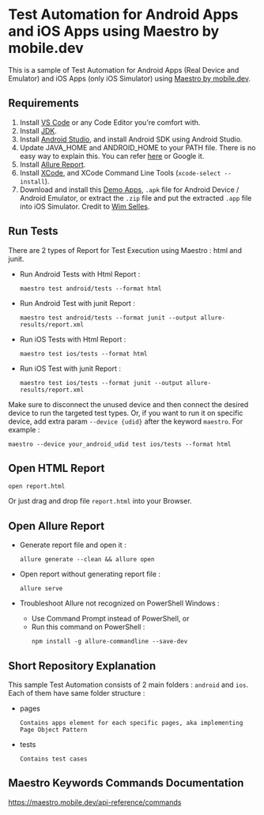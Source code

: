 # Test Automation for Android Apps and iOS Apps using Maestro by mobile.dev

This is a sample of Test Automation for Android Apps (Real Device and Emulator) and iOS Apps (only iOS Simulator) using [Maestro by mobile.dev](https://maestro.mobile.dev/).

## Requirements

1. Install [VS Code](https://code.visualstudio.com/) or any Code Editor you're comfort with.
5. Install [JDK](https://www.oracle.com/java/technologies/downloads/).
6. Install [Android Studio](https://developer.android.com/studio/install), and install Android SDK using Android Studio.
7. Update JAVA_HOME and ANDROID_HOME to your PATH file. There is no easy way to explain this. You can refer [here](https://medium.com/@zorozeri/setting-up-java-home-5abae0118bfe) or Google it.
4. Install [Allure Report](https://allurereport.org/docs/install/).
7. Install [XCode](https://apps.apple.com/us/app/xcode/id497799835?mt=12), and XCode Command Line Tools (`xcode-select --install`).
11. Download and install this [Demo Apps](https://github.com/saucelabs/my-demo-app-rn/releases), `.apk` file for Android Device / Android Emulator, or extract the `.zip` file and put the extracted `.app` file into iOS Simulator. Credit to [Wim Selles](https://github.com/wswebcreation).

## Run Tests
There are 2 types of Report for Test Execution using Maestro : html and junit.

* Run Android Tests with Html Report : 
   ```
   maestro test android/tests --format html
   ```

* Run Android Test with junit Report : 
   ```
   maestro test android/tests --format junit --output allure-results/report.xml
   ```
   
* Run iOS Tests with Html Report : 
   ```
   maestro test ios/tests --format html
   ```

* Run iOS Test with junit Report : 
   ```
   maestro test ios/tests --format junit --output allure-results/report.xml
   ```

Make sure to disconnect the unused device and then connect the desired device to run the targeted test types. Or, if you want to run it on specific device, add extra param `--device {udid}` after the keyword `maestro`. For example : 
   ```
   maestro --device your_android_udid test ios/tests --format html
   ```

## Open HTML Report
    open report.html
   Or just drag and drop file `report.html` into your Browser.

## Open Allure Report
*  Generate report file and open it :

   ```
   allure generate --clean && allure open
   ```
*  Open report without generating report file :

   ```
   allure serve
   ```
*  Troubleshoot Allure not recognized on PowerShell Windows :
   - Use Command Prompt instead of PowerShell, or
   - Run this command on PowerShell : 
     ```
     npm install -g allure-commandline --save-dev
     ```

## Short Repository Explanation

This sample Test Automation consists of 2 main folders : `android` and `ios`. Each of them have same folder structure :

* pages
   ```
   Contains apps element for each specific pages, aka implementing Page Object Pattern
   ```
* tests
   ```
   Contains test cases
   ```


## Maestro Keywords Commands Documentation

https://maestro.mobile.dev/api-reference/commands

